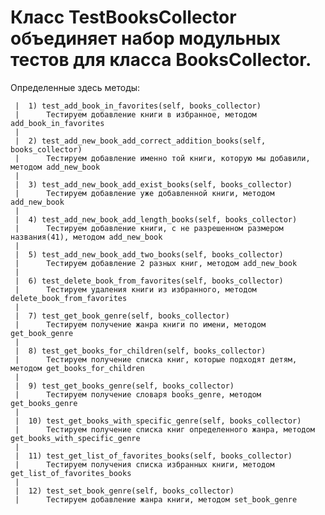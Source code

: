 # Класс TestBooksCollector объединяет набор модульных тестов для класса BooksCollector.

Определенные здесь методы:

     |  1) test_add_book_in_favorites(self, books_collector)
     |      Тестируем добавление книги в избранное, методом add_book_in_favorites
     |
     |  2) test_add_new_book_add_correct_addition_books(self, books_collector)
     |      Тестируем добавление именно той книги, которую мы добавили, методом add_new_book
     |
     |  3) test_add_new_book_add_exist_books(self, books_collector)
     |      Тестируем добавление уже добавленной книги, методом add_new_book
     |
     |  4) test_add_new_book_add_length_books(self, books_collector)
     |      Тестируем добавление книги, с не разрешенном размером названия(41), методом add_new_book
     |
     |  5) test_add_new_book_add_two_books(self, books_collector)
     |      Тестируем добавление 2 разных книг, методом add_new_book
     |
     |  6) test_delete_book_from_favorites(self, books_collector)
     |      Тестируем удаления книги из избранного, методом delete_book_from_favorites
     |
     |  7) test_get_book_genre(self, books_collector)
     |      Тестируем получение жанра книги по имени, методом get_book_genre
     |
     |  8) test_get_books_for_children(self, books_collector)
     |      Тестируем получение списка книг, которые подходят детям, методом get_books_for_children
     |
     |  9) test_get_books_genre(self, books_collector)
     |      Тестируем получение словаря books_genre, методом get_books_genre
     |
     |  10) test_get_books_with_specific_genre(self, books_collector)
     |      Тестируем получение списка книг определенного жанра, методом get_books_with_specific_genre
     |
     |  11) test_get_list_of_favorites_books(self, books_collector)
     |      Тестируем получения списка избранных книги, методом get_list_of_favorites_books
     |
     |  12) test_set_book_genre(self, books_collector)
     |      Тестируем добавление жанра книги, методом set_book_genre